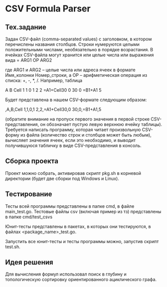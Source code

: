 # CSV Formula Parser

## Тех.задание
Задан CSV-файл (comma-separated values) с заголовком, в котором перечислены названия столбцов. Строки нумеруются
целыми положительными числами, необязательно в порядке возрастания. В ячейках CSV-файла могут хранится или целые
числа или выражения вида
= ARG1 OP ARG2

где ARG1 и ARG2 – целые числа или адреса ячеек в формате Имя_колонки Номер_строки, а OP – арифметическая операция
из списка: +, -, *, /.
Например, таблица

A B Cell
1 1 0 1
2 2 =A1+Cell30 0
30 0 =B1+A1 5

Будет представлена в нашем CSV-формате следующим образом:

,A,B,Cell
1,1,0,1
2,2,=A1+Cell30,0
30,0,=B1+A1,5

(обратите внимание на пропуск первого значения в первой строке CSV-представления, он обозначает пустую левую верхнюю
ячейку таблицы).
Требуется написать программу, которая читает произвольную CSV-форму из файла (количество строк и столбцов может быть
любым), вычисляет значения ячеек, если это необходимо, и выводит получившуюся табличку в виде CSV-представления в
консоль.

## Сборка проекта
Проект можно собрать, активировав скрипт pkg.sh в корневой директории (будет две сборки под Windows и Linux).

## Тестирование
Тесты всей программы представлены в папке cmd, в файле main_test.go. Тестовые файлы csv (включая пример из тз) представлены в папке cmd/test_csvs

Юнит-тесты представлены в пакетах, в которых они тестируются, в файлах <package_name>_test.go.

Запустить все юнит-тесты и тесты программы можно, запустив скрипт test.sh.

## Идея решения
Для вычисления формул использовал поиск в глубину и топологическую сортировку ориентированного ациклического графа.
